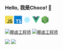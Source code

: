### Hello, 我是Choco! 👋

<code><img height="26" src="https://raw.githubusercontent.com/github/explore/80688e429a7d4ef2fca1e82350fe8e3517d3494d/topics/javascript/javascript.png"></code>
<code><img height="26" src="https://raw.githubusercontent.com/github/explore/80688e429a7d4ef2fca1e82350fe8e3517d3494d/topics/typescript/typescript.png"></code>
<code><img height="26" src="https://raw.githubusercontent.com/github/explore/80688e429a7d4ef2fca1e82350fe8e3517d3494d/topics/react/react.png"></code>
<code><img height="26" src="https://raw.githubusercontent.com/github/explore/80688e429a7d4ef2fca1e82350fe8e3517d3494d/topics/vue/vue.png"></code>
<code><img height="26" src="https://raw.githubusercontent.com/github/explore/80688e429a7d4ef2fca1e82350fe8e3517d3494d/topics/nodejs/nodejs.png"></code>

[![椰卤工程师](https://img.shields.io/badge/juejin-椰卤工程师-green)](https://juejin.cn/user/720897106518504)
[![椰卤工程师](https://img.shields.io/badge/csdn-椰卤工程师-blue)]([https://juejin.cn/user/720897106518504](https://blog.csdn.net/weixin_42224055?spm=1000.2115.3001.5343))

<p>
  <img
  width="334"
  src="https://github-readme-stats.vercel.app/api/top-langs/?username=lqq-code&hide=handlebars&langs_count=8&layout=compact&exclude_repo=blog,vuepress-theme-vdoing,hexo,hexo-theme-next,images&bg_color=30,e96443,904e95&title_color=fff&text_color=fff"
  />
  <img
  width="460"
  src="https://github-readme-stats.vercel.app/api?username=lqq-code&show_icons=true&&theme=radical&layout=compact"
  />
</p>
